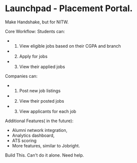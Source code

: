 # Launchpad - Placement Portal.
Make Handshake, but for NITW.

Core Workflow:
Students can:

- 1. View eligible jobs based on their CGPA and branch
- 2. Apply for jobs
- 3. View their applied jobs

Companies can:

- 1. Post new job listings
- 2. View their posted jobs
- 3. View applicants for each job


Additional Features( in the future):
- Alumni network integration, 
- Analytics dashboard, 
- ATS scoring
- More features, similar to Jobright.

Build This. Can't do it alone. Need help.